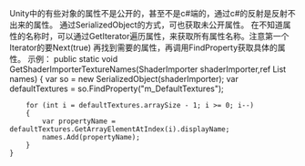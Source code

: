 Unity中的有些对象的属性不是公开的，甚至不是c#端的，通过c#的反射是反射不出来的属性。
通过SerializedObject的方式，可也获取未公开属性。
在不知道属性的名称时，可以通过GetIterator遍历属性，来获取所有属性名称。注意第一个Iterator的要Next(true)
再找到需要的属性，再调用FindProperty获取具体的属性。
示例：
    public static void GetShaderImporterTextureNames(ShaderImporter shaderImporter,ref List<string> names)
    {
        var so = new SerializedObject(shaderImporter);
        var defaultTextures = so.FindProperty("m_DefaultTextures");

        for (int i = defaultTextures.arraySize - 1; i >= 0; i--)
        {
            var propertyName = defaultTextures.GetArrayElementAtIndex(i).displayName;
            names.Add(propertyName);
        }
    }